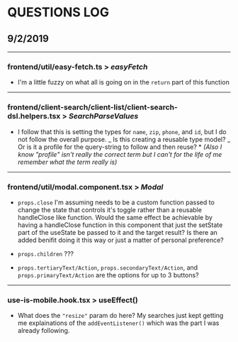 # QUESTIONS LOG

## 9/2/2019

---

### frontend/util/easy-fetch.ts > _easyFetch_

- I'm a little fuzzy on what all is going on in the `return` part of this function

---

### frontend/client-search/client-list/client-search-dsl.helpers.tsx > _SearchParseValues_

- I follow that this is setting the types for `name`, `zip`, `phone`, and `id`, but I do not follow the overall purpose.
  _ Is this creating a reusable type model?
  _ Or is it a profile for the query-string to follow and then reuse? \* _(Also I know "profile" isn't really the correct term but I can't for the life of me remember what the term really is)_

---

### frontend/util/modal.component.tsx > _Modal_

- `props.close` I'm assuming needs to be a custom function passed to change the state that controls it's toggle rather than a reusable handleClose like function. Would the same effect be achievable by having a handleClose function in this component that just the setState part of the useState be passed to it and the target result? Is there an added benifit doing it this way or just a matter of personal preference?

- `props.children` ???

- `props.tertiaryText/Action`, `props.secondaryText/Action`, and `props.primaryText/Action` are the options for up to 3 buttons?

---

### use-is-mobile.hook.tsx > useEffect()

- What does the `"resize"` param do here? My searches just kept getting me explainations of the `addEventListener()` which was the part I was already following.
